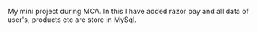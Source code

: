 My mini project during MCA. In this I have added razor pay and all data of user's, products etc are store in MySql.
